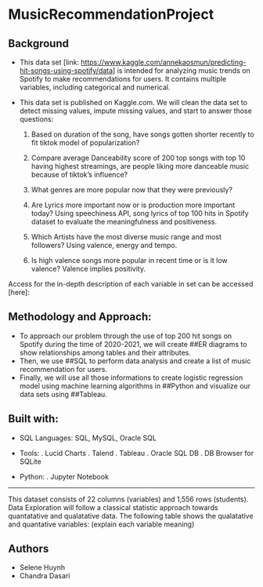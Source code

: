 # MusicRecommendationProject

## Background

- This data set [link: https://www.kaggle.com/annekaosmun/predicting-hit-songs-using-spotify/data] is intended for analyzing music trends on Spotify to make recommendations for users. It contains multiple variables, including categorical and numerical.

- This data set is published on Kaggle.com. We will clean the data set to detect missing values, impute missing values, and start to answer those questions:
    
    1) Based on duration of the song, have songs gotten shorter recently to fit tiktok model of popularization?
 
    2) Compare average Danceability score of 200 top songs with top 10 having highest streamings, are people liking more danceable music 
 because of tiktok’s influence?
 
    3) What genres are more popular now that they were previously?
 
    4) Are Lyrics more important now or is production more important today? Using speechiness API, song lyrics of top 100 hits in Spotify dataset to evaluate the meaningfulness and positiveness.
 
    5) Which Artists have the most diverse music range and most followers? Using valence, energy and tempo.
 
    6) Is high valence songs more popular in recent time or is it low valence? Valence implies positivity.

Access for the in-depth description of each variable in set can be accessed [here]:



## Methodology and Approach: 
- To approach our problem through the use of top 200 hit songs on Spotify during the time of 2020-2021, we will create ##ER diagrams to show relationships among tables and their attributes. 
- Then, we use ##SQL to perform data analysis and create a list of music recommendation for users.
- Finally, we will use all those informations to create logistic regression model using machine learning algorithms in ##Python and visualize our data sets using ##Tableau.

## Built with: 
- SQL Languages: SQL, MySQL, Oracle SQL

- Tools:
 . Lucid Charts
 . Talend
 . Tableau
 . Oracle SQL DB
 . DB Browser for SQLite
- Python:
 . Jupyter Notebook

---------------------------------------------------------------------------------------------------------------------------------------------------------------------------

This dataset consists of 22 columns (variables) and 1,556 rows (students). Data Exploration will follow a classical statistic approach towards quantatative and qualatative data. The following table shows the qualatative and quantative variables:
(explain each variable meaning)

## Authors
- Selene Huynh
- Chandra Dasari
